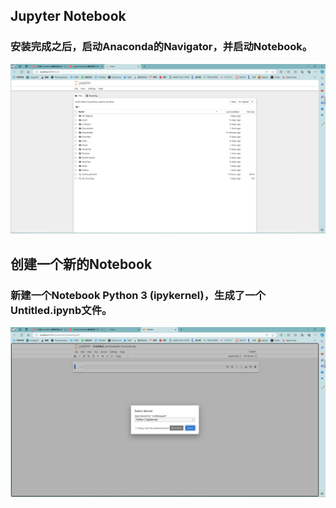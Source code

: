 ## Jupyter Notebook
### 安装完成之后，启动Anaconda的Navigator，并启动Notebook。
![image](https://github.com/FIVEseconds59/Software-Project-Practice/blob/main/%E5%AE%9E%E9%AA%8C3/Picture/1.png)

## 创建一个新的Notebook
### 新建一个Notebook Python 3 (ipykernel)，生成了一个Untitled.ipynb文件。
![image](https://github.com/FIVEseconds59/Software-Project-Practice/blob/main/%E5%AE%9E%E9%AA%8C3/Picture/2.png)
